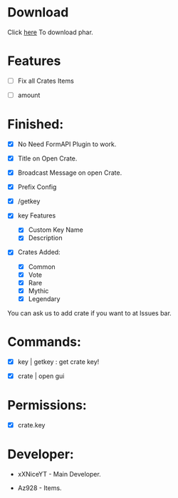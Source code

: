 # Download
Click [here](https://poggit.pmmp.io/ci/xXNiceAssasinl0/CrateUI/CrateUI) To download phar.


# Features

- [ ] Fix all Crates Items

- [ ] amount

# Finished:
- [x] No Need FormAPI Plugin to work.

- [x] Title on Open Crate.

- [x] Broadcast Message on open Crate.

- [x] Prefix Config

- [x] /getkey <crate> <player>

- [x] key Features
    - [x] Custom Key Name
    - [x] Description

- [x] Crates Added:
    - [x] Common
    - [x] Vote
    - [x] Rare
    - [x] Mythic
    - [x] Legendary
    
 You can ask us to add crate if you want to at Issues bar.
 
 # Commands:
 
 - [x] key | getkey : get crate key!
 
 - [x] crate | open gui
 
 # Permissions:
 
 - [x] crate.key
 
 # Developer:
 
 * xXNiceYT - Main Developer.
 
 * Az928 - Items.
